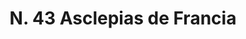 ---
title: "N. 43 Asclepias de Francia"
permalink: "/edition/plant043/"
plant-name: "N. 43"
plant-number: "043"
plant-xml: "/assets/xml/plant043.xml"
plant-img1: "/assets/img/plant043_verso.jpg"
plant-img2: "/assets/img/plant043.jpg"
plant-title: "N. 43 Asclepias de Francia"
plant-wfo-link: "http://www.worldfloraonline.org/taxon/wfo-0000633390"
plant-kew-link: "https://powo.science.kew.org/taxon/urn:lsid:ipni.org:names:1088174-2"
plant-taxon-content: "Cynanchum nigrum Pers."
layout: single-xml
---